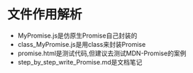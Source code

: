 # 文件作用解析
* MyPromise.js是仿原生Promise自己封装的
* class_MyPromise.js是用class来封装Promise
* promise.html是测试代码,但建议去测试MDN-Promise的案例
* step_by_step_write_Promise.md是文档笔记
